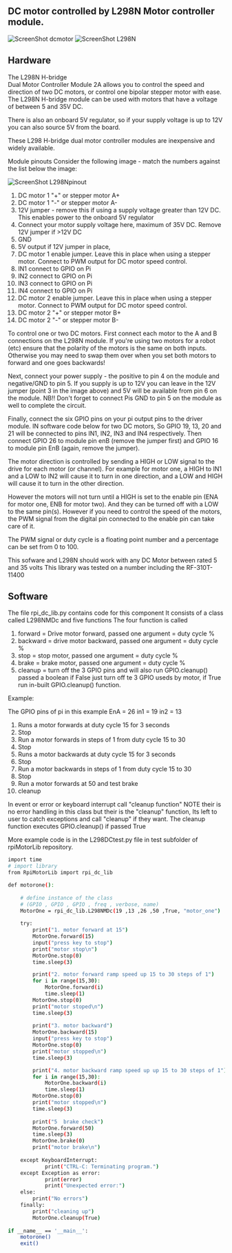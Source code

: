 DC motor controlled by L298N Motor controller module.
-------------------------------------------------

![ScreenShot dcmotor](https://github.com/gavinlyonsrepo/RpiMotorLib/blob/master/screenshot/RF310T11400.jpg)
![ScreenShot L298N](https://github.com/gavinlyonsrepo/RpiMotorLib/blob/master/screenshot/L298N.jpg)


Hardware
--------------------------------------------

The L298N H-bridge   
Dual Motor Controller Module 2A allows you to control the speed and direction of two DC motors, 
or control one bipolar stepper motor with ease. 
The L298N H-bridge module can be used with motors 
that have a voltage of between 5 and 35V DC. 

There is also an onboard 5V regulator, 
so if your supply voltage is up to 12V you can also source 5V from the board.

These L298 H-bridge dual motor controller modules 
are inexpensive and widely available.

Module pinouts
Consider the following image - match the numbers against the list below the image:


![ScreenShot L298Npinout](https://github.com/gavinlyonsrepo/RpiMotorLib/blob/master/screenshot/298pinout.jpg)

1. DC motor 1 "+" or stepper motor A+
2. DC motor 1 "-" or stepper motor A-
3. 12V jumper - remove this if using a supply voltage greater than 12V DC. This enables power to the onboard 5V regulator
4. Connect your motor supply voltage here, maximum of 35V DC. Remove 12V jumper if >12V DC
5. GND
6. 5V output if 12V jumper in place, 
7. DC motor 1 enable jumper. Leave this in place when using a stepper motor. Connect to PWM output for DC motor speed control.
8. IN1 connect to GPIO on Pi
9. IN2 connect to GPIO on Pi
10. IN3 connect to GPIO on Pi
11. IN4 connect to GPIO on Pi
12. DC motor 2 enable jumper. Leave this in place when using a stepper motor. Connect to PWM output for DC motor speed control.
13. DC motor 2 "+" or stepper motor B+
14. DC motor 2 "-" or stepper motor B-

To control one or two DC motors. First connect each motor to the A and B connections on the L298N  module. 
If you're using two motors for a robot (etc) ensure that the polarity of the motors is the same on both inputs. 
Otherwise you may need to swap them over when you set both motors to forward and one goes backwards!

Next, connect your power supply - the positive to pin 4 on the module and negative/GND to pin 5. 
If you supply is up to 12V you can leave in the 12V jumper (point 3 in the image above) and 5V will be 
available from pin 6 on the module. 
NB!! Don't forget to connect Pis GND to pin 5 on the module as well to complete the circuit. 

Finally, connect the six GPIO pins on your pi  output pins to the driver module. 
IN software code below for two DC motors, So GPIO 19, 13, 20 and 21 will be connected to pins 
IN1, IN2, IN3 and IN4 respectively. Then connect GPIO 26 to module pin enB (remove the jumper first) 
and GPIO 16 to module pin EnB (again, remove the jumper). 

The motor direction is controlled by sending a HIGH or LOW signal to the drive for each motor (or channel). 
For example for motor one, a HIGH to IN1 and a LOW to IN2 will cause it to turn in one direction, 
and  a LOW and HIGH will cause it to turn in the other direction.

However the motors will not turn until a HIGH is set to the enable pin (ENA for motor one, ENB for motor two). 
And they can be turned off with a LOW to the same pin(s). However if you need to control the speed of the motors, 
the PWM signal from the digital pin connected to the enable pin can take care of it.

The PWM signal or duty cycle is a floating point number and a percentage can be set from 0 to 100.

This sofware and L298N should work with any DC Motor between rated 5 and 35 volts
This library was tested on a number including the RF-310T-11400
  
Software
-------------------------------------------

The file rpi_dc_lib.py contains code for this component
It consists of a class called L298NMDc and five functions
The four function is called 
1. forward = Drive motor forward,  passed one argument = duty cycle %
2. backward = drive motor backward,  passed one argument = duty cycle %
3. stop = stop motor, passed one argument = duty cycle %
4. brake = brake motor,  passed one argument = duty cycle %
5. cleanup = turn off the 3 GPIO pins and will also run GPIO.cleanup() 
passed a boolean if False just turn off te 3 GPIO useds by motor,
if True run in-built GPIO.cleanup() function.

Example: 

The GPIO pins of pi in this example
EnA = 26
in1 = 19
in2 = 13

1. Runs a motor forwards at duty cycle 15 for 3 seconds 
2. Stop
3. Run a motor forwards in steps of 1 from duty cycle 15 to 30
4. Stop
5. Runs a motor backwards at duty cycle 15 for 3 seconds 
6. Stop
7. Run a motor backwards in steps of 1 from duty cycle 15 to 30
8. Stop
9. Run a motor forwards at 50 and test brake
10. cleanup

In event or error or keyboard interrupt call "cleanup function"
NOTE their is no error handling in this class but their is the "cleanup" 
function, Its left to user to catch exceptions and call "cleanup" if they 
want. The cleanup function executes GPIO.cleanup() if passed True

More example code is in the L298DCtest.py file in test subfolder of 
rpiMotorLib repository.

```sh  
import time
# import library
from RpiMotorLib import rpi_dc_lib

def motorone():
    
    # define instance of the class 
    # (GPIO , GPIO , GPIO , freq , verbose, name) 
    MotorOne = rpi_dc_lib.L298NMDc(19 ,13 ,26 ,50 ,True, "motor_one")
    
    try:
        print("1. motor forward at 15")
        MotorOne.forward(15)
        input("press key to stop") 
        print("motor stop\n")
        MotorOne.stop(0)
        time.sleep(3)

        print("2. motor forward ramp speed up 15 to 30 steps of 1")
        for i in range(15,30):
            MotorOne.forward(i)
            time.sleep(1)
        MotorOne.stop(0)
        print("motor stoped\n")
        time.sleep(3)
        
        print("3. motor backward")
        MotorOne.backward(15)
        input("press key to stop") 
        MotorOne.stop(0)
        print("motor stopped\n")
        time.sleep(3)

        print("4. motor backward ramp speed up up 15 to 30 steps of 1")
        for i in range(15,30):
            MotorOne.backward(i)
            time.sleep(1)
        MotorOne.stop(0)
        print("motor stopped\n")
        time.sleep(3)
         
        print("5  brake check")
        MotorOne.forward(50)
        time.sleep(3)
        MotorOne.brake(0)
        print("motor brake\n")
      
    except KeyboardInterrupt:
            print("CTRL-C: Terminating program.")
    except Exception as error:
            print(error)
            print("Unexpected error:")
    else:
        print("No errors")
    finally:
        print("cleaning up")
        MotorOne.cleanup(True)
    
if __name__ == '__main__':
    motorone()
    exit()

```
